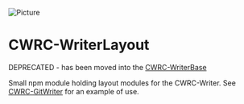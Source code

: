 ![Picture](http://www.cwrc.ca/wp-content/uploads/2010/12/CWRC_Dec-2-10_smaller.png)

# CWRC-WriterLayout

DEPRECATED - has been moved into the [CWRC-WriterBase](https://github.com/cwrc/CWRC-WriterBase)

Small npm module holding layout modules for the CWRC-Writer.  See [CWRC-GitWriter](https://github.com/cwrc/CWRC-GitWriter) for an example of use.